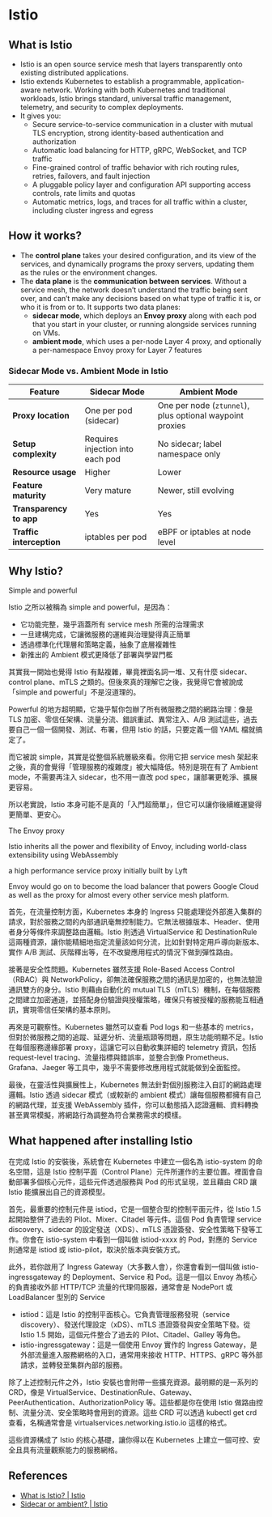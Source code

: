 # Istio

## What is Istio

- Istio is an open source service mesh that layers transparently onto existing distributed applications.
- Istio extends Kubernetes to establish a programmable, application-aware network. Working with both Kubernetes and traditional workloads, Istio brings standard, universal traffic management, telemetry, and security to complex deployments.
- It gives you:
    - Secure service-to-service communication in a cluster with mutual TLS encryption, strong identity-based authentication and authorization
    - Automatic load balancing for HTTP, gRPC, WebSocket, and TCP traffic
    - Fine-grained control of traffic behavior with rich routing rules, retries, failovers, and fault injection
    - A pluggable policy layer and configuration API supporting access controls, rate limits and quotas
    - Automatic metrics, logs, and traces for all traffic within a cluster, including cluster ingress and egress

## How it works?

- The **control plane** takes your desired configuration, and its view of the services, and dynamically programs the proxy servers, updating them as the rules or the environment changes.
- The **data plane** is the **communication between services**. Without a service mesh, the network doesn’t understand the traffic being sent over, and can’t make any decisions based on what type of traffic it is, or who it is from or to. It supports two data planes:
    - **sidecar mode**, which deploys an **Envoy proxy** along with each pod that you start in your cluster, or running alongside services running on VMs.
    - **ambient mode**, which uses a per-node Layer 4 proxy, and optionally a per-namespace Envoy proxy for Layer 7 features

### Sidecar Mode vs. Ambient Mode in Istio

| Feature                  | Sidecar Mode                      | Ambient Mode                                      |
|--------------------------|-----------------------------------|---------------------------------------------------|
| **Proxy location**       | One per pod (sidecar)             | One per node (`ztunnel`), plus optional waypoint proxies |
| **Setup complexity**     | Requires injection into each pod  | No sidecar; label namespace only                  |
| **Resource usage**       | Higher                            | Lower                                             |
| **Feature maturity**     | Very mature                       | Newer, still evolving                             |
| **Transparency to app**  | Yes                               | Yes                                               |
| **Traffic interception** | iptables per pod                  | eBPF or iptables at node level                    |

## Why Istio?

Simple and powerful

Istio 之所以被稱為 simple and powerful，是因為：

- 它功能完整，幾乎涵蓋所有 service mesh 所需的治理需求
- 一旦建構完成，它讓微服務的運維與治理變得真正簡單
- 透過標準化代理層和策略定義，抽象了底層複雜性
- 新推出的 Ambient 模式更降低了部署與學習門檻

其實我一開始也覺得 Istio 有點複雜，畢竟裡面名詞一堆、又有什麼 sidecar、control plane、mTLS 之類的。但後來真的理解它之後，我覺得它會被說成「simple and powerful」不是沒道理的。

Powerful 的地方超明顯，它幾乎幫你包辦了所有微服務之間的網路治理：像是 TLS 加密、零信任架構、流量分流、錯誤重試、異常注入、A/B 測試這些，過去要自己一個一個開發、測試、布署，但用 Istio 的話，只要定義一個 YAML 檔就搞定了。

而它被說 simple，其實是從整個系統層級來看。你用它把 service mesh 架起來之後，真的會覺得「管理服務的複雜度」被大幅降低。特別是現在有了 Ambient mode，不需要再注入 sidecar，也不用一直改 pod spec，讓部署更乾淨、擴展更容易。

所以老實說，Istio 本身可能不是真的「入門超簡單」，但它可以讓你後續維運變得更簡單、更安心。

The Envoy proxy

Istio inherits all the power and flexibility of Envoy, including world-class extensibility using WebAssembly

a high performance service proxy initially built by Lyft

Envoy would go on to become the load balancer that powers Google Cloud as well as the proxy for almost every other service mesh platform.

首先，在流量控制方面，Kubernetes 本身的 Ingress 只能處理從外部進入集群的請求，對於服務之間的內部通訊毫無控制能力。它無法根據版本、Header、使用者身分等條件來調整路由邏輯。Istio 則透過 VirtualService 和 DestinationRule 這兩種資源，讓你能精細地指定流量該如何分流，比如針對特定用戶導向新版本、實作 A/B 測試、灰階釋出等，在不改變應用程式的情況下做到彈性路由。

接著是安全性問題。Kubernetes 雖然支援 Role-Based Access Control（RBAC）與 NetworkPolicy，卻無法確保服務之間的通訊是加密的，也無法驗證通訊雙方的身分。Istio 則藉由自動化的 mutual TLS（mTLS）機制，在每個服務之間建立加密通道，並搭配身份驗證與授權策略，確保只有被授權的服務能互相通訊，實現零信任架構的基本原則。

再來是可觀察性。Kubernetes 雖然可以查看 Pod logs 和一些基本的 metrics，但對於微服務之間的追蹤、延遲分析、流量瓶頸等問題，原生功能明顯不足。Istio 在每個服務邊緣部署 proxy，這讓它可以自動收集詳細的 telemetry 資訊，包括 request-level tracing、流量指標與錯誤率，並整合到像 Prometheus、Grafana、Jaeger 等工具中，幾乎不需要修改應用程式就能做到全面監控。

最後，在靈活性與擴展性上，Kubernetes 無法針對個別服務注入自訂的網路處理邏輯。Istio 透過 sidecar 模式（或較新的 ambient 模式）讓每個服務都擁有自己的網路代理，並支援 WebAssembly 插件，你可以動態插入認證邏輯、資料轉換甚至異常模擬，將網路行為調整為符合業務需求的模樣。

## What happened after installing Istio

在完成 Istio 的安裝後，系統會在 Kubernetes 中建立一個名為 istio-system 的命名空間，這是 Istio 控制平面（Control Plane）元件所運作的主要位置。裡面會自動部署多個核心元件，這些元件透過服務與 Pod 的形式呈現，並且藉由 CRD 讓 Istio 能擴展出自己的資源模型。

首先，最重要的控制元件是 istiod，它是一個整合型的控制平面元件，從 Istio 1.5 起開始整併了過去的 Pilot、Mixer、Citadel 等元件。這個 Pod 負責管理 service discovery、sidecar 的設定發送（XDS）、mTLS 憑證簽發、安全性策略下發等工作。你會在 istio-system 中看到一個叫做 istiod-xxxx 的 Pod，對應的 Service 則通常是 istiod 或 istio-pilot，取決於版本與安裝方式。

此外，若你啟用了 Ingress Gateway（大多數人會），你還會看到一個叫做 istio-ingressgateway 的 Deployment、Service 和 Pod。這是一個以 Envoy 為核心的負責接收外部 HTTP/TCP 流量的代理伺服器，通常會是 NodePort 或 LoadBalancer 型別的 Service

- istiod：這是 Istio 的控制平面核心。它負責管理服務發現（service discovery）、發送代理設定（xDS）、mTLS 憑證簽發與安全策略下發。從 Istio 1.5 開始，這個元件整合了過去的 Pilot、Citadel、Galley 等角色。
- istio-ingressgateway：這是一個使用 Envoy 實作的 Ingress Gateway，是外部流量進入服務網格的入口，通常用來接收 HTTP、HTTPS、gRPC 等外部請求，並轉發至集群內部的服務。

除了上述控制元件之外，Istio 安裝也會附帶一些擴充資源。最明顯的是一系列的 CRD，像是 VirtualService、DestinationRule、Gateway、PeerAuthentication、AuthorizationPolicy 等。這些都是你在使用 Istio 做路由控制、流量分流、安全策略時會用到的資源。這些 CRD 可以透過 kubectl get crd 查看，名稱通常會是 virtualservices.networking.istio.io 這樣的格式。

這些資源構成了 Istio 的核心基礎，讓你得以在 Kubernetes 上建立一個可控、安全且具有流量觀察能力的服務網格。

## References

- [What is Istio? | Istio](https://istio.io/latest/docs/overview/what-is-istio/)
- [Sidecar or ambient? | Istio](https://istio.io/latest/docs/overview/dataplane-modes/)